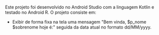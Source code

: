 Este projeto foi desenvolvido no Android Studio com a linguagem Kotlin e testado no Android R. O projeto consiste em:
- Exibir de forma fixa na tela uma mensagem "Bem vinda, $p_nome $sobrenome hoje é:" seguida da data atual no formato dd/MM/yyyy.
